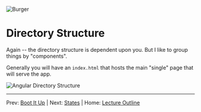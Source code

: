 ![Burger](http://coolmaterial.wpengine.netdna-cdn.com/wp-content/uploads/2014/05/pyt-burger.gif)
# Directory Structure

Again -- the directory structure is dependent upon you. But I like to group things by "components". 

Generally you will have an `index.html` that hosts the main "single" page that will serve the app. 

![Angular Directory Structure](https://cloudup.com/chc8CR278FC+)

________________________________

Prev: [Boot It Up](./boot-it-up.md) | Next: [States](./states.md) |
Home: [Lecture Outline](../README.md)